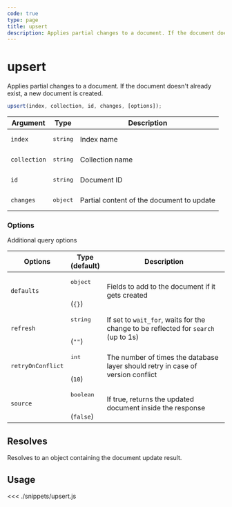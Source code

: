 ```yaml
---
code: true
type: page
title: upsert
description: Applies partial changes to a document. If the document doesn't already exist, a new document is created.
---
```


# upsert

<SinceBadge version="Kuzzle 2.8.0"/>
<SinceBadge version="auto-version" />

Applies partial changes to a document. If the document doesn't already exist, a new document is created.


```js
upsert(index, collection, id, changes, [options]);
```

| Argument     | Type              | Description                               |
| ------------ | ----------------- | ----------------------------------------- |
| `index`      | <pre>string</pre> | Index name                                |
| `collection` | <pre>string</pre> | Collection name                           |
| `id`         | <pre>string</pre> | Document ID                               |
| `changes`       | <pre>object</pre> | Partial content of the document to update |

### Options

Additional query options

| Options           | Type<br/>(default)              | Description                                                                        |
| ----------------- | ------------------------------- | ---------------------------------------------------------------------------------- |
| `defaults` | <pre>object</pre><br/>(`{}`)        | Fields to add to the document if it gets created |
| `refresh`         | <pre>string</pre><br/>(`""`)    | If set to `wait_for`, waits for the change to be reflected for `search` (up to 1s) |
| `retryOnConflict` | <pre>int</pre><br/>(`10`)        | The number of times the database layer should retry in case of version conflict    |
| `source`          | <pre>boolean</pre><br/>(`false`)| If true, returns the updated document inside the response


## Resolves

Resolves to an object containing the document update result.

## Usage

<<< ./snippets/upsert.js
